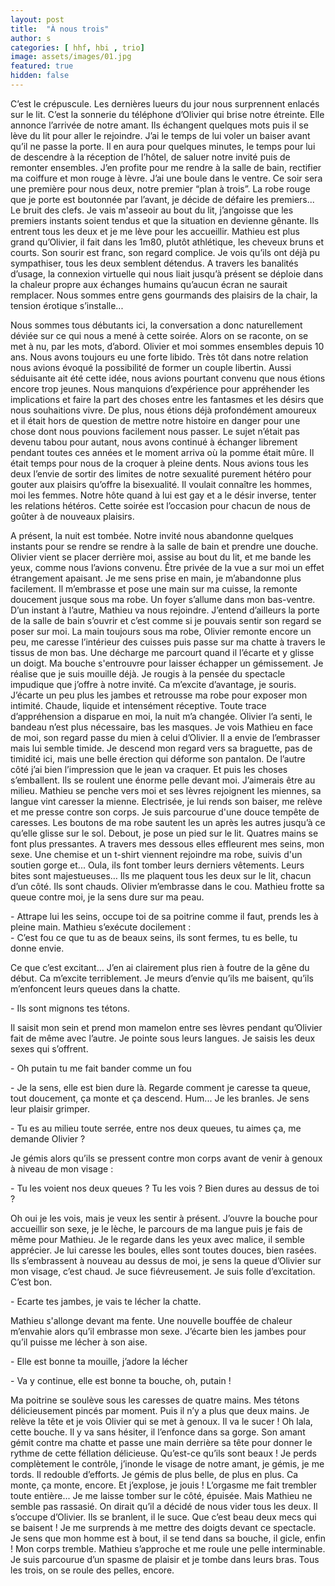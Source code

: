 ```yaml
---
layout: post
title:  "À nous trois"
author: s
categories: [ hhf, hbi , trio]
image: assets/images/01.jpg
featured: true
hidden: false
---
```


C’est le crépuscule. Les dernières lueurs du jour nous surprennent enlacés sur le lit. C’est la sonnerie du téléphone d’Olivier qui brise notre étreinte. Elle annonce l’arrivée de notre amant. Ils échangent quelques mots puis il se lève du lit pour aller le rejoindre. J’ai le temps de lui voler un baiser avant qu’il ne passe la porte. Il en aura pour quelques minutes, le temps pour lui de descendre à la réception de l’hôtel, de saluer notre invité puis de remonter ensembles. J’en profite pour me rendre à la salle de bain, rectifier ma coiffure et mon rouge à lèvre. J’ai une boule dans le ventre. Ce soir sera une première pour nous deux, notre premier “plan à trois”. 
La robe rouge que je porte est boutonnée par l’avant, je décide de défaire les premiers...
Le bruit des clefs. Je vais m'asseoir au bout du lit, j’angoisse que les premiers instants soient tendus et que la situation en devienne gênante. Ils entrent tous les deux et je me lève pour les accueillir. Mathieu est plus grand qu’Olivier, il fait dans les 1m80, plutôt athlétique, les cheveux bruns et courts. Son sourir est franc, son regard complice. Je vois qu’ils ont déjà pu sympathiser, tous les deux semblent détendus. A travers les banalités d’usage, la connexion virtuelle qui nous liait jusqu’à présent se déploie dans la chaleur propre aux échanges humains qu’aucun écran ne saurait remplacer. Nous sommes entre gens gourmands des plaisirs de la chair, la tension érotique s’installe...

Nous sommes tous débutants ici, la conversation a donc naturellement déviée sur ce qui nous a mené à cette soirée. Alors on se raconte, on se met à nu, par les mots, d’abord. Olivier et moi sommes ensembles depuis 10 ans. Nous avons toujours eu une forte libido. Très tôt dans notre relation nous avions évoqué la possibilité de former un couple libertin. Aussi séduisante ait été cette idée, nous avions pourtant convenu que nous étions encore trop jeunes. Nous manquions d’expérience pour appréhender les implications et faire la part des choses entre les fantasmes et les désirs que nous souhaitions vivre. De plus, nous étions déjà profondément amoureux et il était hors de question de mettre notre histoire en danger pour une chose dont nous pouvions facilement nous passer. Le sujet n’était pas devenu tabou pour autant, nous avons continué à échanger librement pendant toutes ces années et le moment arriva où la pomme était mûre. Il était temps pour nous de la croquer à pleine dents. Nous avions tous les deux l’envie de sortir des limites de notre sexualité purement hétéro pour gouter aux plaisirs qu’offre la bisexualité. Il voulait connaître les hommes, moi les femmes. Notre hôte quand à lui est gay et a le désir inverse, tenter les relations hétéros. Cette soirée est l’occasion pour chacun de nous de goûter à de nouveaux plaisirs.

A présent, la nuit est tombée. Notre invité nous abandonne quelques instants pour se rendre se rendre à la salle de bain et prendre une douche. Olivier vient se placer derrière moi, assise au bout du lit, et me bande les yeux, comme nous l’avions convenu. Être privée de la vue a sur moi un effet étrangement apaisant. Je me sens prise en main, je m’abandonne plus facilement. Il m’embrasse et pose une main sur ma cuisse, la remonte doucement jusque sous ma robe. Un foyer s’allume dans mon bas-ventre. D’un instant à l’autre, Mathieu va nous rejoindre. J’entend d’ailleurs la porte de la salle de bain s’ouvrir et c’est comme si je pouvais sentir son regard se poser sur moi.
La main toujours sous ma robe, Olivier remonte encore un peu, me caresse l’intérieur des cuisses puis passe sur ma chatte à travers le tissus de mon bas. Une décharge me parcourt quand il l’écarte et y glisse un doigt. Ma bouche s'entrouvre pour laisser échapper un gémissement. Je réalise que je suis mouille déjà. Je rougis à la pensée du spectacle impudique que j’offre à notre invité. Ca m’excite d’avantage, je souris. J’écarte un peu plus les jambes et retrousse ma robe pour exposer mon intimité. Chaude, liquide et intensément réceptive.
Toute trace d’appréhension a disparue en moi, la nuit m’a changée. Olivier l’a senti, le bandeau n’est plus nécessaire, bas les masques.
Je vois Mathieu en face de moi, son regard passe du mien à celui d’Olivier. Il a envie de l’embrasser mais lui semble timide. Je descend mon regard vers sa braguette, pas de timidité ici, mais une belle érection qui déforme son pantalon. De l’autre côté j’ai bien l’impression que le jean va craquer. Et puis les choses s’emballent. Ils se roulent une énorme pelle devant moi. J’aimerais être au milieu. Mathieu se penche vers moi et ses lèvres rejoignent les miennes, sa langue vint caresser la mienne. Electrisée, je lui rends son baiser, me relève et me presse contre son corps. Je suis parcourue d'une douce tempête de caresses. Les boutons de ma robe sautent les un après les autres jusqu’à ce qu’elle glisse sur le sol. Debout, je pose un pied sur le lit. Quatres mains se font plus pressantes. A travers mes dessous elles effleurent mes seins, mon sexe. Une chemise et un t-shirt viennent rejoindre ma robe, suivis d'un soutien gorge et... Oula, ils font tomber leurs derniers vêtements. Leurs bites sont majestueuses… Ils me plaquent tous les deux sur le lit, chacun d’un côté. Ils sont chauds. Olivier m’embrasse dans le cou. Mathieu frotte sa queue contre moi, je la sens dure sur ma peau.

\- Attrape lui les seins, occupe toi de sa poitrine comme il faut, prends les à pleine main.
Mathieu s’exécute docilement :  
\- C’est fou ce que tu as de beaux seins, ils sont fermes, tu es belle, tu donne envie.

Ce que c’est excitant… J’en ai clairement plus rien à foutre de la gêne du début. Ca m’excite terriblement. Je meurs d’envie qu’ils me baisent, qu’ils m’enfoncent leurs queues dans la chatte.

\- Ils sont mignons tes tétons.

Il saisit mon sein et prend mon mamelon entre ses lèvres pendant qu’Olivier fait de même avec l’autre. Je pointe sous leurs langues. Je saisis les deux sexes qui s’offrent.  

\- Oh putain tu me fait bander comme un fou

\- Je la sens, elle est bien dure là. Regarde comment je caresse ta queue, tout doucement, ça monte et ça descend. Hum... Je les branles. Je sens leur plaisir grimper.

\- Tu es au milieu toute serrée, entre nos deux queues, tu aimes ça, me demande Olivier ?

Je gémis alors qu’ils se pressent contre mon corps avant de venir à genoux à niveau de mon visage :

\- Tu les voient nos deux queues ? Tu les vois ? Bien dures au dessus de toi ?

Oh oui je les vois, mais je veux les sentir à présent. J’ouvre la bouche pour accueillir son sexe, je le lèche, le parcours de ma langue puis je fais de même pour Mathieu. Je le regarde dans les yeux avec malice, il semble apprécier. Je lui caresse les boules, elles sont toutes douces, bien rasées. Ils s’embrassent à nouveau au dessus de moi, je sens la queue d’Olivier sur mon visage, c’est chaud. Je suce fiévreusement. Je suis folle d’excitation. C’est bon.

\- Ecarte tes jambes, je vais te lécher la chatte.

Mathieu s'allonge devant ma fente. Une nouvelle bouffée de chaleur m’envahie alors qu’il embrasse mon sexe. J’écarte bien les jambes pour qu’il puisse me lécher à son aise. 

\- Elle est bonne ta mouille, j’adore la lécher

\- Va y continue, elle est bonne ta bouche, oh, putain !

Ma poitrine se soulève sous les caresses de quatre mains. Mes tétons délicieusement pincés par moment. Puis il n’y a plus que deux mains. Je relève la tête et je vois Olivier qui se met à genoux. Il va le sucer ! Oh lala, cette bouche. Il y va sans hésiter, il l’enfonce dans sa gorge. Son amant gémit contre ma chatte et passe une main derrière sa tête pour donner le rythme de cette féllation délicieuse.
Qu’est-ce qu’ils sont beaux ! Je perds complètement le contrôle, j’inonde le visage de notre amant, je gémis, je me tords. Il redouble d’efforts. Je gémis de plus belle, de plus en plus. Ca monte, ça monte, encore. Et j’explose, je jouis ! L’orgasme me fait trembler toute entière... Je me laisse tomber sur le côté, épuisée. Mais Mathieu ne semble pas rassasié. On dirait qu’il a décidé de nous vider tous les deux. Il s’occupe d’Olivier. Ils se branlent, il le suce. Que c’est beau deux mecs qui se baisent ! Je me surprends à me mettre des doigts devant ce spectacle. Je sens que mon homme est à bout, il se tend dans sa bouche, il gicle, enfin ! Mon corps tremble. Mathieu s’approche et me roule une pelle interminable. Je suis parcourue d’un spasme de plaisir et je tombe dans leurs bras. Tous les trois, on se roule des pelles, encore.
